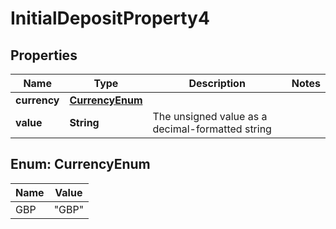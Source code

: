 

# InitialDepositProperty4


## Properties

| Name | Type | Description | Notes |
|------------ | ------------- | ------------- | -------------|
|**currency** | [**CurrencyEnum**](#CurrencyEnum) |  |  |
|**value** | **String** | The unsigned value as a decimal-formatted string |  |



## Enum: CurrencyEnum

| Name | Value |
|---- | -----|
| GBP | &quot;GBP&quot; |



